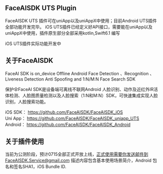## FaceAISDK UTS Plugin

FaceAISDK UTS 插件可在uniApp以及uniAppX中使用；目前Android UTS插件全部功能开发完毕。 
iOS UTS插件已经定义好API接口，需要能在uniApp以及uniAppX中使用，插件原生部分全部采用kotlin,Swift6.1 编写

iOS UTS插件实际功能开发中


## 关于FaceAISDK
FaceAI SDK is on_device Offline Android Face Detection 、Recognition 、Liveness Detection Anti Spoofing and 1:N/M:N Face Search SDK

保护伞FaceAI SDK是设备端可离线不联网Android 人脸识别、动作及近红外IR活体检测、人脸图质量检测以及人脸搜索（1:N和M:N）SDK，可快速集成实现人脸识别，人脸搜索功能。

iOS SDK： https://github.com/FaceAISDK/FaceAISDK_iOS  
Uni App： https://github.com/FaceAISDK/FaceAISDK_uniapp_UTS  
Android： https://github.com/FaceAISDK/FaceAISDK_Android

## 关于插件使用
当前为公测阶段，预计0715全部正式开放上线，正式使用需要你发送邮件到FaceAISDK.Service@gmail.com
描述内容包含基本使用场景简介，Android 包名和签名SHA1，iOS Bundle ID.
